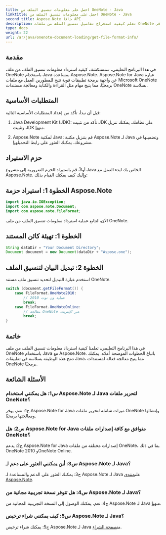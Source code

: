 ```yaml
---
title: احصل على معلومات تنسيق الملف من OneNote - Java
linktitle: احصل على معلومات تنسيق الملف من OneNote - Java
second_title: Aspose.Note جافا API
description: تعلم كيفية استخراج تفاصيل تنسيق الملف من ملفات OneNote في Java باستخدام Aspose.Note. قم بتحسين تطبيقات Java الخاصة بك باتباع هذا البرنامج التعليمي الشامل.
type: docs
weight: 22
url: /ar/java/onenote-document-loading/get-file-format-info/
---
```

## مقدمة

في هذا البرنامج التعليمي، سنستكشف كيفية استرداد معلومات تنسيق الملف من ملف OneNote باستخدام Java بمساعدة Aspose.Note. Aspose.Note for Java عبارة عن واجهة برمجة تطبيقات قوية تتيح للمطورين العمل مع ملفات Microsoft OneNote برمجيًا، مما يتيح مهام مثل القراءة والكتابة ومعالجة مستندات OneNote بسلاسة.

## المتطلبات الأساسية

قبل أن نبدأ، تأكد من إعداد المتطلبات الأساسية التالية:

1.  Java Development Kit (JDK): تأكد من تثبيت JDK على نظامك. يمكنك تنزيل وتثبيت JDK من[هنا](https://www.oracle.com/java/technologies/javase-jdk11-downloads.html).

2.  Aspose.Note لمكتبة Java: قم بتنزيل مكتبة Aspose.Note لـ Java وتضمينها في مشروعك. يمكنك العثور على رابط التحميل[هنا](https://releases.aspose.com/note/java/).

## حزم الاستيراد

أولاً، قم باستيراد الحزم الضرورية إلى مشروع Java الخاص بك لبدء العمل مع Aspose.Note. وإليك كيف يمكنك القيام بذلك:

## الخطوة 1: استيراد حزمة Aspose.Note

```java
import java.io.IOException;
import com.aspose.note.Document;
import com.aspose.note.FileFormat;
```

الآن، لنتابع عملية استرداد معلومات تنسيق الملف من ملف OneNote.

## الخطوة 1: تهيئة كائن المستند

```java
String dataDir = "Your Document Directory";
Document document = new Document(dataDir + "Aspose.one");
```

## الخطوة 2: تبديل البيان لتنسيق الملف

استخدم عبارة التبديل لتحديد تنسيق ملف مستند OneNote.

```java
switch (document.getFileFormat()) {
    case FileFormat.OneNote2010:
        // عملية ون نوت 2010
        break;
    case FileFormat.OneNoteOnline:
        // معالجة OneNote عبر الإنترنت
        break;
}
```

## خاتمة

في هذا البرنامج التعليمي، تعلمنا كيفية استرداد معلومات تنسيق الملف من ملف OneNote باستخدام Java مع Aspose.Note. باتباع الخطوات الموضحة أعلاه، يمكنك دمج هذه الوظيفة بسلاسة في تطبيقات Java، مما يتيح معالجة فعالة لمستندات OneNote برمجيًا.

## الأسئلة الشائعة

### س1: هل يمكنني استخدام Aspose.Note لـ Java لتحرير ملفات OneNote؟

ج1: نعم، يوفر Aspose.Note for Java ميزات شاملة لتحرير ملفات OneNote وإنشائها ومعالجتها برمجيًا.

### س2: هل Aspose.Note for Java متوافق مع كافة إصدارات ملفات OneNote؟

ج2: يدعم Aspose.Note for Java إصدارات مختلفة من ملفات OneNote، بما في ذلك OneNote 2010 وOneNote Online.

### س3: أين يمكنني العثور على دعم لـ Aspose.Note لـ Java؟

ج3: يمكنك العثور على الدعم والمساعدة لـ Aspose.Note لـ Java على[منتدى Aspose.Note](https://forum.aspose.com/c/note/28).

### س4: هل تتوفر نسخة تجريبية مجانية من Aspose.Note لـ Java؟

 ج4: نعم، يمكنك الوصول إلى النسخة التجريبية المجانية من Aspose.Note لـ Java من[هنا](https://releases.aspose.com/).

### س5: كيف يمكنني شراء ترخيص Aspose.Note لـ Java؟

 ج5: يمكنك شراء ترخيص Aspose.Note لـ Java من[صفحة الشراء](https://purchase.aspose.com/buy).